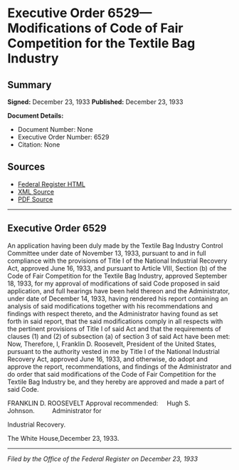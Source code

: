 # Executive Order 6529—Modifications of Code of Fair Competition for the Textile Bag Industry

## Summary

**Signed:** December 23, 1933
**Published:** December 23, 1933

**Document Details:**
- Document Number: None
- Executive Order Number: 6529
- Citation: None

## Sources
- [Federal Register HTML](https://www.presidency.ucsb.edu/documents/executive-order-6529-modifications-code-fair-competition-for-the-textile-bag-industry)
- [XML Source](None)
- [PDF Source](None)

---

## Executive Order 6529

An application having been duly made by the Textile Bag Industry Control Committee under date of November 13, 1933, pursuant to and in full compliance with the provisions of Title I of the National Industrial Recovery Act, approved June 16, 1933, and pursuant to Article VIII, Section (b) of the Code of Fair Competition for the Textile Bag Industry, approved September 18, 1933, for my approval of modifications of said Code proposed in said application, and full hearings have been held thereon and the Administrator, under date of December 14, 1933, having rendered his report containing an analysis of said modifications together with his recommendations and findings with respect thereto, and the Administrator having found as set forth in said report, that the said modifications comply in all respects with the pertinent provisions of Title I of said Act and that the requirements of clauses (1) and (2) of subsection (a) of section 3 of said Act have been met:
Now, Therefore, I, Franklin D. Roosevelt, President of the United States, pursuant to the authority vested in me by Title I of the National Industrial Recovery Act, approved June 16, 1933, and otherwise, do adopt and approve the report, recommendations, and findings of the Administrator and do order that said modifications of the Code of Fair Competition for the Textile Bag Industry be, and they hereby are approved and made a part of said Code.

FRANKLIN D. ROOSEVELT
Approval recommended:     Hugh S. Johnson.          Administrator for 

Industrial Recovery.

The White House,December 23, 1933.

---

*Filed by the Office of the Federal Register on December 23, 1933*
